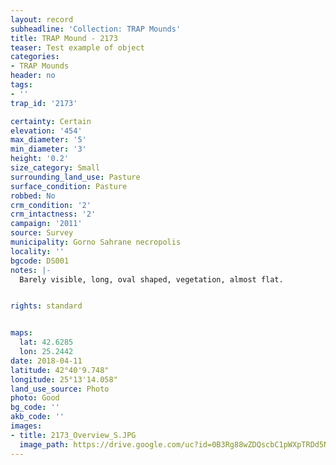 ```yaml
---
layout: record
subheadline: 'Collection: TRAP Mounds'
title: TRAP Mound - 2173
teaser: Test example of object
categories:
- TRAP Mounds
header: no
tags:
- ''
trap_id: '2173'

certainty: Certain
elevation: '454'
max_diameter: '5'
min_diameter: '3'
height: '0.2'
size_category: Small
surrounding_land_use: Pasture
surface_condition: Pasture
robbed: No
crm_condition: '2'
crm_intactness: '2'
campaign: '2011'
source: Survey
municipality: Gorno Sahrane necropolis
locality: ''
bgcode: DS001
notes: |-
  Barely visible, long, oval shaped, vegetation, almost flat.


rights: standard


maps:
  lat: 42.6285
  lon: 25.2442
date: 2018-04-11
latitude: 42°40'9.748"
longitude: 25°13'14.058"
land_use_source: Photo
photo: Good
bg_code: ''
akb_code: ''
images:
- title: 2173_Overview_S.JPG
  image_path: https://drive.google.com/uc?id=0B3Rg88wZDQscbC1pWXpTRDd5N28
---
```

